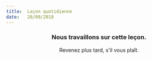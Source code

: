 ```yaml
---
title:  Leçon quotidienne
date:   28/09/2018
---
```


### <center>Nous travaillons sur cette leçon.</center>
<center>Revenez plus tard, s'il vous plaît.</center>